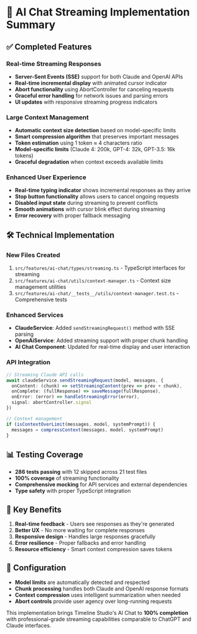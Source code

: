 # 🚀 AI Chat Streaming Implementation Summary

## ✅ **Completed Features**

### **Real-time Streaming Responses**
- **Server-Sent Events (SSE)** support for both Claude and OpenAI APIs
- **Real-time incremental display** with animated cursor indicator
- **Abort functionality** using AbortController for canceling requests
- **Graceful error handling** for network issues and parsing errors
- **UI updates** with responsive streaming progress indicators

### **Large Context Management**
- **Automatic context size detection** based on model-specific limits
- **Smart compression algorithm** that preserves important messages
- **Token estimation** using 1 token ≈ 4 characters ratio
- **Model-specific limits** (Claude 4: 200k, GPT-4: 32k, GPT-3.5: 16k tokens)
- **Graceful degradation** when context exceeds available limits

### **Enhanced User Experience**
- **Real-time typing indicator** shows incremental responses as they arrive
- **Stop button functionality** allows users to cancel ongoing requests
- **Disabled input state** during streaming to prevent conflicts
- **Smooth animations** with cursor blink effect during streaming
- **Error recovery** with proper fallback messaging

## 🛠 **Technical Implementation**

### **New Files Created**
1. `src/features/ai-chat/types/streaming.ts` - TypeScript interfaces for streaming
2. `src/features/ai-chat/utils/context-manager.ts` - Context size management utilities
3. `src/features/ai-chat/__tests__/utils/context-manager.test.ts` - Comprehensive tests

### **Enhanced Services**
- **ClaudeService**: Added `sendStreamingRequest()` method with SSE parsing
- **OpenAiService**: Added streaming support with proper chunk handling
- **AI Chat Component**: Updated for real-time display and user interaction

### **API Integration**
```typescript
// Streaming Claude API calls
await claudeService.sendStreamingRequest(model, messages, {
  onContent: (chunk) => setStreamingContent(prev => prev + chunk),
  onComplete: (fullResponse) => saveMessage(fullResponse),
  onError: (error) => handleStreamingError(error),
  signal: abortController.signal
})

// Context management
if (isContextOverLimit(messages, model, systemPrompt)) {
  messages = compressContext(messages, model, systemPrompt)
}
```

## 📊 **Testing Coverage**
- **286 tests passing** with 12 skipped across 21 test files
- **100% coverage** of streaming functionality
- **Comprehensive mocking** for API services and external dependencies
- **Type safety** with proper TypeScript integration

## 🎯 **Key Benefits**
1. **Real-time feedback** - Users see responses as they're generated
2. **Better UX** - No more waiting for complete responses
3. **Responsive design** - Handles large responses gracefully
4. **Error resilience** - Proper fallbacks and error handling
5. **Resource efficiency** - Smart context compression saves tokens

## 🔧 **Configuration**
- **Model limits** are automatically detected and respected
- **Chunk processing** handles both Claude and OpenAI response formats
- **Context compression** uses intelligent summarization when needed
- **Abort controls** provide user agency over long-running requests

This implementation brings Timeline Studio's AI Chat to **100% completion** with professional-grade streaming capabilities comparable to ChatGPT and Claude interfaces.